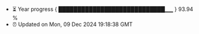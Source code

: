 - ⏳ Year progress { ████████████████████████████▁▁ } 93.94 %
- ⏰ Updated on Mon, 09 Dec 2024 19:18:38 GMT

